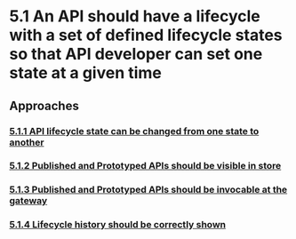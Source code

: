# 5.1 An API should have a lifecycle with a set of defined lifecycle states so that API developer can set one state at a given time

## Approaches

### [5.1.1 API lifecycle state can be changed from one state to another](5.1.1-api-lifecycle-state-can-be-changed-from-one-state-to-another)
### [5.1.2 Published and Prototyped APIs should be visible in store](5.1.2-published-and-prototyped-apis-should-be-visible-in-store)
### [5.1.3 Published and Prototyped APIs should be invocable at the gateway](5.1.3-published-and-prototyped-apis-should-be-invocable-at-the-gateway)
### [5.1.4 Lifecycle history should be correctly shown](5.1.4-lifecycle-history-should-be-correctly-shown)
